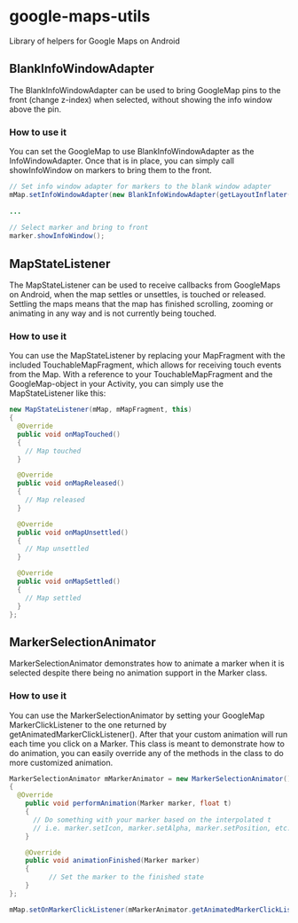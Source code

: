 # google-maps-utils
Library of helpers for Google Maps on Android

## BlankInfoWindowAdapter

The BlankInfoWindowAdapter can be used to bring GoogleMap pins to the front (change z-index) when selected, without showing the info window above the pin.

### How to use it
You can set the GoogleMap to use BlankInfoWindowAdapter as the InfoWindowAdapter.  Once that is in place, you can simply call showInfoWindow on markers to bring them to the front.  

```java
// Set info window adapter for markers to the blank window adapter
mMap.setInfoWindowAdapter(new BlankInfoWindowAdapter(getLayoutInflater()));
		
...
		
// Select marker and bring to front
marker.showInfoWindow();
```

## MapStateListener

The MapStateListener can be used to receive callbacks from GoogleMaps on Android, when the map settles or unsettles, is touched or released. Settling the maps means that the map has finished scrolling, zooming or animating in any way and is not currently being touched.

### How to use it
You can use the MapStateListener by replacing your MapFragment with the included TouchableMapFragment, which allows for receiving touch events from the Map.
With a reference to your TouchableMapFragment and the GoogleMap-object in your Activity, you can simply use the MapStateListener like this:

```java
new MapStateListener(mMap, mMapFragment, this) 
{
  @Override
  public void onMapTouched() 
  {
    // Map touched
  }

  @Override
  public void onMapReleased() 
  {
    // Map released
  }

  @Override
  public void onMapUnsettled() 
  {
    // Map unsettled
  }

  @Override
  public void onMapSettled() 
  {
    // Map settled
  }
};
```

## MarkerSelectionAnimator

MarkerSelectionAnimator demonstrates how to animate a marker when it is selected despite there being no animation support in the Marker class.

### How to use it
You can use the MarkerSelectionAnimator by setting your GoogleMap MarkerClickListener to the one returned by getAnimatedMarkerClickListener().  After that your custom animation will run each time you click on a Marker.  This class is meant to demonstrate how to do animation, you can easily override any of the methods in the class to do more customized animation.

```java
MarkerSelectionAnimator mMarkerAnimator = new MarkerSelectionAnimator()
{
  @Override
	public void performAnimation(Marker marker, float t)
	{
	  // Do something with your marker based on the interpolated t
	  // i.e. marker.setIcon, marker.setAlpha, marker.setPosition, etc.
	}

	@Override
	public void animationFinished(Marker marker)
	{
          // Set the marker to the finished state
	}
};

mMap.setOnMarkerClickListener(mMarkerAnimator.getAnimatedMarkerClickListener())
```
